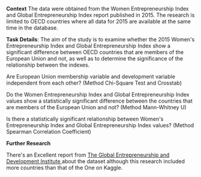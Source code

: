__Context__
The data were obtained from the Women Entrepreneurship Index and Global Entrepreneurship Index report published in 2015.
The research is limited to OECD countries where all data for 2015 are available at the same time in the database.


__Task Details__:
The aim of the study is to examine whether the 2015 Women's Entrepreneurship Index and Global Entrepreneurship Index show a significant difference between OECD countries that are members of the European Union and not, as well as to determine the significance of the relationship between the indexes.

Are European Union membership variable and development variable independent from each other? (Method Chi-Square Test and Crosstab)

Do the Women Entrepreneurship Index and Global Entrepreneurship Index values show a statistically significant difference between the countries that are members of the European Union and not? (Method Mann-Whitney U)

Is there a statistically significant relationship between Women's Entrepreneurship Index and Global Entrepreneurship Index values? (Method Spearman Correlation Coefficient)

__Further Research__

There's an Excellent report from [The Global Entrepreneurship and Development Institute ](https://thegedi.org/research/womens-entrepreneurship-index/) about the dataset although this research included more countries than that of the One on Kaggle.
